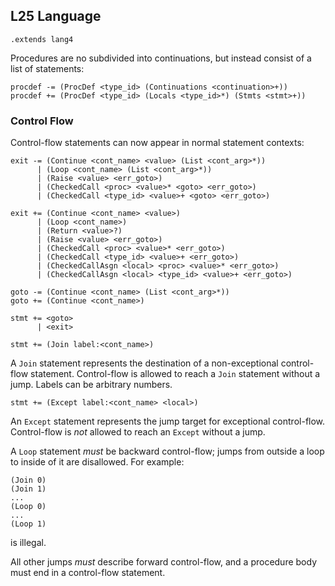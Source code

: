 ## L25 Language

```grammar
.extends lang4
```

Procedures are no subdivided into continuations, but instead consist of a list
of statements:

```grammar
procdef -= (ProcDef <type_id> (Continuations <continuation>+))
procdef += (ProcDef <type_id> (Locals <type_id>*) (Stmts <stmt>+))
```

### Control Flow

Control-flow statements can now appear in normal statement contexts:

```grammar
exit -= (Continue <cont_name> <value> (List <cont_arg>*))
      | (Loop <cont_name> (List <cont_arg>*))
      | (Raise <value> <err_goto>)
      | (CheckedCall <proc> <value>* <goto> <err_goto>)
      | (CheckedCall <type_id> <value>+ <goto> <err_goto>)

exit += (Continue <cont_name> <value>)
      | (Loop <cont_name>)
      | (Return <value>?)
      | (Raise <value> <err_goto>)
      | (CheckedCall <proc> <value>* <err_goto>)
      | (CheckedCall <type_id> <value>+ <err_goto>)
      | (CheckedCallAsgn <local> <proc> <value>* <err_goto>)
      | (CheckedCallAsgn <local> <type_id> <value>+ <err_goto>)

goto -= (Continue <cont_name> (List <cont_arg>*))
goto += (Continue <cont_name>)

stmt += <goto>
      | <exit>
```

```grammar
stmt += (Join label:<cont_name>)
```

A `Join` statement represents the destination of a non-exceptional control-
flow statement. Control-flow is allowed to reach a `Join` statement without a
jump. Labels can be arbitrary numbers.

```grammar
stmt += (Except label:<cont_name> <local>)
```

An `Except` statement represents the jump target for exceptional control-flow.
Control-flow is *not* allowed to reach an `Except` without a jump.

A `Loop` statement *must* be backward control-flow; jumps from outside a loop
to inside of it are disallowed. For example:
```
(Join 0)
(Join 1)
...
(Loop 0)
...
(Loop 1)
```
is illegal.

All other jumps *must* describe forward control-flow, and a procedure body must
end in a control-flow statement.
